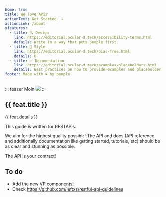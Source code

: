 ```yaml
---
home: true
title: We love APIs
actionText: Get Started  →
actionLink: /about
xfeatures:
  - title: 🔍 Design
    link: https://editorial.ocular-d.tech/accessibility-terms.html
    details: Write in a way that puts people first.
  - title: 📖 Style
    link: https://editorial.ocular-d.tech/bias-free.html
    details: U
  - title: ✅ Documentation
    link: https://editorial.ocular-d.tech/examples-placeholders.html
    details: Best practices on how to provide examples and placeholder text so that users can relate to them.
footer: Made with ❤ by people
---
```


::: teaser
Moin
<img src="/code-snapshot.png"/>
:::

<div class="features">
  <div class="feature" v-for="feat in $page.frontmatter.xfeatures">
    <h2><a v-bind:href="feat.link">{{ feat.title }}</a></h2>
    <p>{{ feat.details }}</p>
  </div>
</div>

This guide is written for  RESTAPIs.

We aim for the highest quality possible! The API and docs (API reference and additionally documentation like getting started, tutorials, etc) should be as clear and stunning as possible.

The API is your contract!

## To do

- Add the new VP components!
- Check https://github.com/leftxs/restful-api-guidelines
